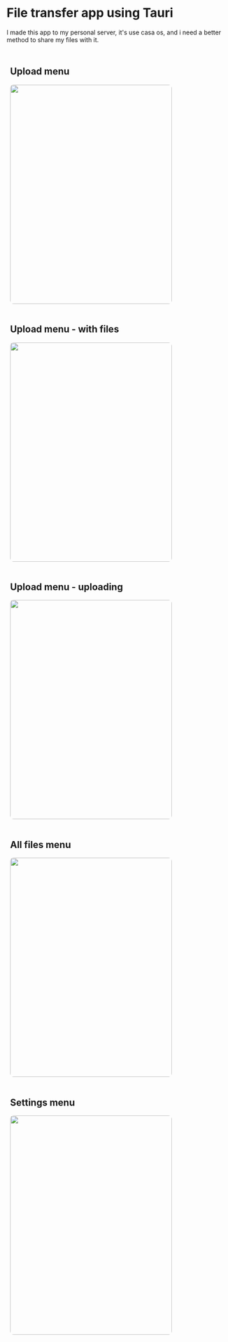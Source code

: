 # File transfer app using Tauri

I made this app to my personal server, it's use casa os, and i need a better method to share my files with it.

<div style=" 
    width:100%;
     display:flex;
     flex-wrap:wrap;
     flex-direction:column;
     gap:1rem;
     padding:0.5rem;
    ">
    <div>
        <h2>Upload menu</h2>
        <img src="https://github.com/androsgithub/file-transfer-tauri-app/assets/145170240/043b64f2-595f-4886-bd14-a35b1f0d1feb" style="border-radius:.5rem;
    width:370px;
    height:500px;
    object-fit: cover"/>
    </div>
    <div>
        <h2>Upload menu - with files</h2>
        <img src="https://github.com/androsgithub/file-transfer-tauri-app/assets/145170240/4057d2b6-fddd-45cd-a7af-8ffbea7f86bf" style="border-radius:.5rem;
    width:370px;
    height:500px;
    object-fit: cover"/>
    </div>
    <div>
        <h2>Upload menu - uploading</h2>
        <img src="https://github.com/androsgithub/file-transfer-tauri-app/assets/145170240/df6456bc-a993-411e-80b3-07046321a4de" style="border-radius:.5rem;
    width:370px;
    height:500px;
    object-fit: cover"/>
    </div>
    <div>
        <h2>All files menu</h2>
        <img src="https://github.com/androsgithub/file-transfer-tauri-app/assets/145170240/05e11708-6460-4d27-b45d-aec892255ab7" style="border-radius:.5rem;
    width:370px;
    height:500px;
    object-fit: cover"/>
    </div>
    <div>
        <h2>Settings menu</h2>
        <img src="https://github.com/androsgithub/file-transfer-tauri-app/assets/145170240/8e301ca0-8cea-4c14-bf5b-a9f8f049719c" style="border-radius:.5rem;
    width:370px;
    height:500px;
    object-fit: cover"/>
    </div>
</div>
